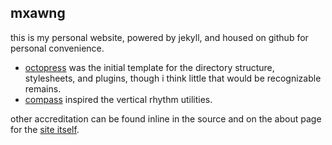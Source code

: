 mxawng
------

this is my personal website, powered by jekyll, and housed on github for
personal convenience.

- [octopress](https://github.com/imathis/octopress) was the initial template
  for the directory structure, stylesheets, and plugins, though i think little
  that would be recognizable remains.
- [compass](http://compass-style.org/) inspired the vertical rhythm utilities.

other accreditation can be found inline in the source and on the about page for
the [site itself](https://mxawng.com/about/site/).
